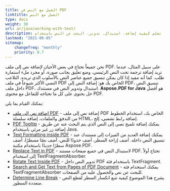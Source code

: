 ```yaml
---
title: العمل مع النص في PDF
linktitle: العمل مع النص
type: docs
weight: 30
url: ar/java/working-with-text/
description: تشرح هذه القسم تقنيات مختلفة لمعالجة النص. تعلم كيفية إضافة، استبدال، تدوير، البحث عن النص باستخدام Aspose.PDF وJava.
lastmod: "2021-06-05"
sitemap:
    changefreq: "monthly"
    priority: 0.7
---
```


نحن جميعاً نحتاج في بعض الأحيان لإضافة نص إلى ملف PDF. على سبيل المثال، عندما تريد إضافة ترجمة تحت النص الرئيسي، وضع تعليق بجانب صورة، أو مجرد ملء استمارة طلب. كما أنه مفيد إذا كان يمكن تنسيق جميع عناصر النص بالأسلوب الذي تريده. التلاعب النصي الأكثر شيوعاً في ملف PDF الخاص بك هو: إضافة النص إلى PDF، تنسيق النص داخل ملف PDF، استبدال وتدوير النص في مستندك. **Aspose.PDF for Java** هو أفضل حل يحتوي على كل ما تحتاجه للتفاعل مع محتوى PDF.

يمكنك القيام بما يلي:

- [إضافة نص إلى ملف PDF](/pdf/java/add-text-to-pdf-file/) - إضافة نص إلى ملف PDF الخاص بك، استخدام الخطوط من التدفق والملفات، إضافة سلسلة HTML، إضافة رابط تشعبي، إلخ.
- [PDF Tooltip](/pdf/java/pdf-tooltip/) - يمكنك إضافة تلميح نصي إلى النص الذي يتم البحث عنه عن طريق إضافة زر غير مرئي باستخدام Java.
- [Text Formatting inside PDF](/pdf/java/text-formatting-inside-pdf/) - يمكنك إضافة العديد من الميزات إلى مستندك عند تنسيق النص داخله. أضف إزاحة السطر، أضف حدودًا للنص، أضف نصًا مسطرًا، أضف سطرًا جديدًا باستخدام مكتبة Aspose.PDF.
- [Replace Text in PDF](/pdf/java/replace-text-in-pdf/) - لاستبدال النص في جميع صفحات مستند PDF. تحتاج أولاً إلى استخدام TextFragmentAbsorber.
- [Rotate Text Inside PDF](/pdf/java/rotate-text-inside-pdf/) - تدوير النص داخل PDF باستخدام فئة TextFragment.
- [Search and Get Text from Pages of PDF Document](/pdf/java/search-and-get-text-from-pdf/) - يمكنك استخدام فئة TextFragmentAbsorber للبحث عن نص والحصول عليه من الصفحات.
- [Determine Line Break](/pdf/java/determine-line-break/) - يشرح هذا الموضوع كيفية تتبع انكسار السطر لقطع النص متعددة السطور.